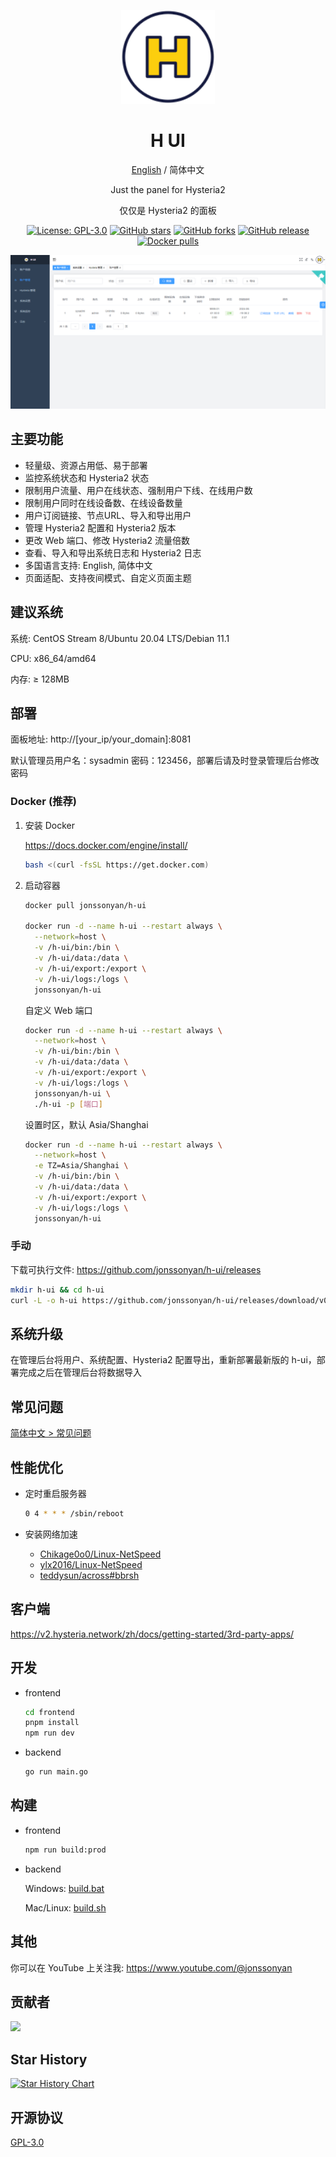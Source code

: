 <div align="center">

<a href="https://github.com/jonssonyan/h-ui"><img src="./docs/images/head-cover.png" alt="H UI" width="150" /></a>

<h1 align="center">H UI</h1>

[English](README.md) / 简体中文

Just the panel for Hysteria2

仅仅是 Hysteria2 的面板

<p>
<a href="https://www.gnu.org/licenses/gpl-3.0.html"><img src="https://img.shields.io/github/license/jonssonyan/h-ui" alt="License: GPL-3.0"></a>
<a href="https://github.com/jonssonyan/h-ui/stargazers"><img src="https://img.shields.io/github/stars/jonssonyan/h-ui" alt="GitHub stars"></a>
<a href="https://github.com/jonssonyan/h-ui/forks"><img src="https://img.shields.io/github/forks/jonssonyan/h-ui" alt="GitHub forks"></a>
<a href="https://github.com/jonssonyan/h-ui/releases"><img src="https://img.shields.io/github/v/release/jonssonyan/h-ui" alt="GitHub release"></a>
<a href="https://hub.docker.com/r/jonssonyan/h-ui"><img src="https://img.shields.io/docker/pulls/jonssonyan/h-ui" alt="Docker pulls"></a>
</p>

![cover](./docs/images/cover.png)

</div>

## 主要功能

- 轻量级、资源占用低、易于部署
- 监控系统状态和 Hysteria2 状态
- 限制用户流量、用户在线状态、强制用户下线、在线用户数
- 限制用户同时在线设备数、在线设备数量
- 用户订阅链接、节点URL、导入和导出用户
- 管理 Hysteria2 配置和 Hysteria2 版本
- 更改 Web 端口、修改 Hysteria2 流量倍数
- 查看、导入和导出系统日志和 Hysteria2 日志
- 多国语言支持: English, 简体中文
- 页面适配、支持夜间模式、自定义页面主题

## 建议系统

系统: CentOS Stream 8/Ubuntu 20.04 LTS/Debian 11.1

CPU: x86_64/amd64

内存: ≥ 128MB

## 部署

面板地址: http://[your_ip/your_domain]:8081

默认管理员用户名：sysadmin 密码：123456，部署后请及时登录管理后台修改密码

### Docker (推荐)

1. 安装 Docker

   https://docs.docker.com/engine/install/

   ```bash
   bash <(curl -fsSL https://get.docker.com)
   ```

2. 启动容器

   ```bash
   docker pull jonssonyan/h-ui

   docker run -d --name h-ui --restart always \
     --network=host \
     -v /h-ui/bin:/bin \
     -v /h-ui/data:/data \
     -v /h-ui/export:/export \
     -v /h-ui/logs:/logs \
     jonssonyan/h-ui
   ```

   自定义 Web 端口

   ```bash
   docker run -d --name h-ui --restart always \
     --network=host \
     -v /h-ui/bin:/bin \
     -v /h-ui/data:/data \
     -v /h-ui/export:/export \
     -v /h-ui/logs:/logs \
     jonssonyan/h-ui \
     ./h-ui -p [端口]
   ```

   设置时区，默认 Asia/Shanghai

   ```bash
   docker run -d --name h-ui --restart always \
     --network=host \
     -e TZ=Asia/Shanghai \
     -v /h-ui/bin:/bin \
     -v /h-ui/data:/data \
     -v /h-ui/export:/export \
     -v /h-ui/logs:/logs \
     jonssonyan/h-ui
   ```

### 手动

下载可执行文件: https://github.com/jonssonyan/h-ui/releases

```bash
mkdir h-ui && cd h-ui
curl -L -o h-ui https://github.com/jonssonyan/h-ui/releases/download/v0.0.1/h-ui-linux-amd64 && chmod +x ./h-ui && ./h-ui
```

## 系统升级

在管理后台将用户、系统配置、Hysteria2 配置导出，重新部署最新版的 h-ui，部署完成之后在管理后台将数据导入

## 常见问题

[简体中文 > 常见问题](./docs/FAQ_ZH.md)

## 性能优化

- 定时重启服务器

    ```bash
    0 4 * * * /sbin/reboot
    ```

- 安装网络加速
    - [Chikage0o0/Linux-NetSpeed](https://github.com/ylx2016/Linux-NetSpeed)
    - [ylx2016/Linux-NetSpeed](https://github.com/ylx2016/Linux-NetSpeed)
    - [teddysun/across#bbrsh](https://github.com/teddysun/across#bbrsh)

## 客户端

https://v2.hysteria.network/zh/docs/getting-started/3rd-party-apps/

## 开发

- frontend

   ```bash
   cd frontend
   pnpm install
   npm run dev
   ```

- backend

   ```bash
   go run main.go
   ```

## 构建

- frontend

   ```bash
   npm run build:prod
   ```

- backend

  Windows: [build.bat](build.bat)

  Mac/Linux: [build.sh](build.sh)

## 其他

你可以在 YouTube 上关注我: https://www.youtube.com/@jonssonyan

## 贡献者

<a href="https://github.com/jonssonyan/h-ui/graphs/contributors">
  <img src="https://contrib.rocks/image?repo=jonssonyan/h-ui" />
</a>

## Star History

[![Star History Chart](https://api.star-history.com/svg?repos=jonssonyan/h-ui&type=Date)](https://star-history.com/#jonssonyan/h-ui&Date)

## 开源协议

[GPL-3.0](LICENSE)